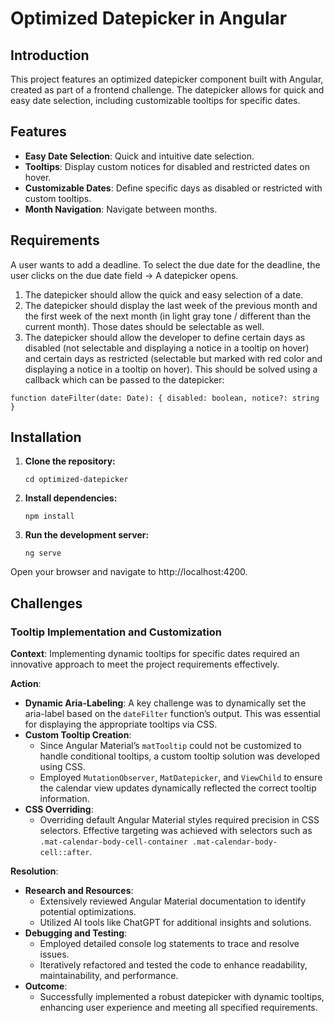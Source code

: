 # Optimized Datepicker in Angular

## Introduction

This project features an optimized datepicker component built with Angular, created as part of a frontend challenge. The datepicker allows for quick and easy date selection, including customizable tooltips for specific dates.

## Features

- **Easy Date Selection**: Quick and intuitive date selection.
- **Tooltips**: Display custom notices for disabled and restricted dates on hover.
- **Customizable Dates**: Define specific days as disabled or restricted with custom tooltips.
- **Month Navigation**: Navigate between months.

## Requirements

A user wants to add a deadline. To select the due date for the deadline, the user clicks on the due date field -> A datepicker opens.

1. The datepicker should allow the quick and easy selection of a date.
2. The datepicker should display the last week of the previous month and the first week of the next month (in light gray tone / different than the current month). Those dates should be selectable as well.
3. The datepicker should allow the developer to define certain days as disabled (not selectable and displaying a notice in a tooltip on hover) and certain days as restricted (selectable but marked with red color and displaying a notice in a tooltip on hover). This should be solved using a callback which can be passed to the datepicker:

`function dateFilter(date: Date): { disabled: boolean, notice?: string }`

## Installation

1. **Clone the repository:**

   ```git clone https://github.com/yourusername/optimized-datepicker.git
   cd optimized-datepicker
   ```

2. **Install dependencies:**

   `npm install`

3. **Run the development server:**

   `ng serve`

Open your browser and navigate to http://localhost:4200.

## Challenges

### Tooltip Implementation and Customization

**Context**: Implementing dynamic tooltips for specific dates required an innovative approach to meet the project requirements effectively.

**Action**:

- **Dynamic Aria-Labeling**: A key challenge was to dynamically set the aria-label based on the `dateFilter` function’s output. This was essential for displaying the appropriate tooltips via CSS.
- **Custom Tooltip Creation**:
  - Since Angular Material’s `matTooltip` could not be customized to handle conditional tooltips, a custom tooltip solution was developed using CSS.
  - Employed `MutationObserver`, `MatDatepicker`, and `ViewChild` to ensure the calendar view updates dynamically reflected the correct tooltip information.
- **CSS Overriding**:
  - Overriding default Angular Material styles required precision in CSS selectors. Effective targeting was achieved with selectors such as `.mat-calendar-body-cell-container .mat-calendar-body-cell::after`.

**Resolution**:

- **Research and Resources**:
  - Extensively reviewed Angular Material documentation to identify potential optimizations.
  - Utilized AI tools like ChatGPT for additional insights and solutions.
- **Debugging and Testing**:
  - Employed detailed console log statements to trace and resolve issues.
  - Iteratively refactored and tested the code to enhance readability, maintainability, and performance.
- **Outcome**:
  - Successfully implemented a robust datepicker with dynamic tooltips, enhancing user experience and meeting all specified requirements.
